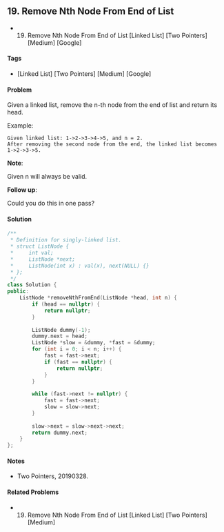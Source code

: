 ## 19. Remove Nth Node From End of List
- 19. Remove Nth Node From End of List [Linked List] [Two Pointers] [Medium] [Google]

#### Tags
- [Linked List] [Two Pointers] [Medium] [Google]

#### Problem
Given a linked list, remove the n-th node from the end of list and return its head.

Example:

    Given linked list: 1->2->3->4->5, and n = 2.
    After removing the second node from the end, the linked list becomes 1->2->3->5.

**Note**:

Given n will always be valid.

**Follow up**:

Could you do this in one pass?

#### Solution
``` C++
/**
 * Definition for singly-linked list.
 * struct ListNode {
 *     int val;
 *     ListNode *next;
 *     ListNode(int x) : val(x), next(NULL) {}
 * };
 */
class Solution {
public:
    ListNode *removeNthFromEnd(ListNode *head, int n) {
        if (head == nullptr) {
            return nullptr;
        }
        
        ListNode dummy(-1);
        dummy.next = head;
        ListNode *slow = &dummy, *fast = &dummy;
        for (int i = 0; i < n; i++) {
            fast = fast->next;
            if (fast == nullptr) {
                return nullptr;
            }
        }
        
        while (fast->next != nullptr) {
            fast = fast->next;
            slow = slow->next;
        }
        
        slow->next = slow->next->next;
        return dummy.next;
    }
};
```

#### Notes
- Two Pointers, 20190328.

#### Related Problems
- 19. Remove Nth Node From End of List [Linked List] [Two Pointers] [Medium]
